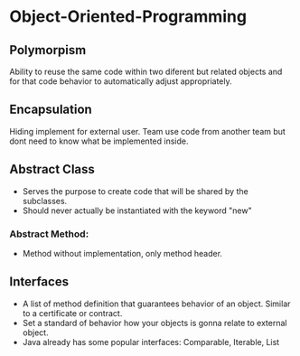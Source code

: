 # Object-Oriented-Programming
## Polymorpism
Ability to reuse the same code within two diferent but related objects and for that code behavior to automatically adjust appropriately.
## Encapsulation
Hiding implement for external user. Team use code from another team but dont need to know what be implemented inside.

## Abstract Class
- Serves the purpose to create code that will be shared by the subclasses.
- Should never actually be instantiated with the keyword "new"

### Abstract Method: 
- Method without implementation, only method header.

## Interfaces
- A list of method definition that guarantees behavior of an object. Similar to a certificate or contract.
- Set a standard of behavior how your objects is gonna relate to external object.
- Java already has some popular interfaces: Comparable, Iterable, List

